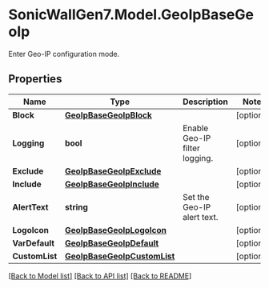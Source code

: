 # SonicWallGen7.Model.GeoIpBaseGeoIp
Enter Geo-IP configuration mode.

## Properties

Name | Type | Description | Notes
------------ | ------------- | ------------- | -------------
**Block** | [**GeoIpBaseGeoIpBlock**](GeoIpBaseGeoIpBlock.md) |  | [optional] 
**Logging** | **bool** | Enable Geo-IP filter logging. | [optional] 
**Exclude** | [**GeoIpBaseGeoIpExclude**](GeoIpBaseGeoIpExclude.md) |  | [optional] 
**Include** | [**GeoIpBaseGeoIpInclude**](GeoIpBaseGeoIpInclude.md) |  | [optional] 
**AlertText** | **string** | Set the Geo-IP alert text. | [optional] 
**LogoIcon** | [**GeoIpBaseGeoIpLogoIcon**](GeoIpBaseGeoIpLogoIcon.md) |  | [optional] 
**VarDefault** | [**GeoIpBaseGeoIpDefault**](GeoIpBaseGeoIpDefault.md) |  | [optional] 
**CustomList** | [**GeoIpBaseGeoIpCustomList**](GeoIpBaseGeoIpCustomList.md) |  | [optional] 

[[Back to Model list]](../README.md#documentation-for-models) [[Back to API list]](../README.md#documentation-for-api-endpoints) [[Back to README]](../README.md)

